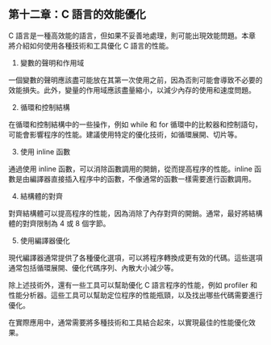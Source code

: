## 第十二章：C 語言的效能優化

C 語言是一種高效能的語言，但如果不妥善地處理，則可能出現效能問題。本章將介紹如何使用各種技術和工具優化 C 語言的性能。

1. 變數的聲明和作用域

一個變數的聲明應該盡可能放在其第一次使用之前，因為否則可能會導致不必要的效能損失。此外，變量的作用域應該盡量縮小，以減少內存的使用和速度問題。

2. 循環和控制結構

在循環和控制結構中的一些操作，例如 while 和 for 循環中的比較器和控制語句，可能會影響程序的性能。建議使用特定的優化技術，如循環展開、切片等。

3. 使用 inline 函數

通過使用 inline 函數，可以消除函數調用的開銷，從而提高程序的性能。inline 函數是由編譯器直接插入程序中的函數，不像通常的函數一樣需要進行函數調用。

4. 結構體的對齊

對齊結構體可以提高程序的性能，因為消除了內存對齊的開銷。通常，最好將結構體的對齊限制為 4 或 8 個字節。

5. 使用編譯器優化

現代編譯器通常提供了各種優化選項，可以將程序轉換成更有效的代碼。這些選項通常包括循環展開、優化代碼序列、內散大小減少等。

除上述技術外，還有一些工具可以幫助優化 C 語言程序的性能，例如 profiler 和性能分析器。這些工具可以幫助定位程序的性能瓶頸，以及找出哪些代碼需要進行優化。

在實際應用中，通常需要將多種技術和工具結合起來，以實現最佳的性能優化效果。